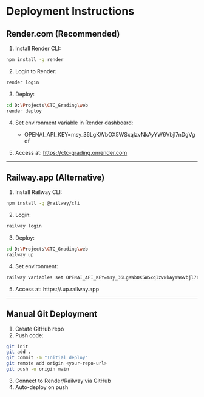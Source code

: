 # Deployment Instructions

## Render.com (Recommended)

1. Install Render CLI:
```bash
npm install -g render
```

2. Login to Render:
```bash
render login
```

3. Deploy:
```bash
cd D:\Projects\CTC_Grading\web
render deploy
```

4. Set environment variable in Render dashboard:
   - OPENAI_API_KEY=msy_36LgKWbOX5WSxqIzvNkAyYW6Vbjl7nDgVgdf

5. Access at: https://ctc-grading.onrender.com

---

## Railway.app (Alternative)

1. Install Railway CLI:
```bash
npm install -g @railway/cli
```

2. Login:
```bash
railway login
```

3. Deploy:
```bash
cd D:\Projects\CTC_Grading\web
railway up
```

4. Set environment:
```bash
railway variables set OPENAI_API_KEY=msy_36LgKWbOX5WSxqIzvNkAyYW6Vbjl7nDgVgdf
```

5. Access at: https://<your-project>.up.railway.app

---

## Manual Git Deployment

1. Create GitHub repo
2. Push code:
```bash
git init
git add .
git commit -m "Initial deploy"
git remote add origin <your-repo-url>
git push -u origin main
```

3. Connect to Render/Railway via GitHub
4. Auto-deploy on push

